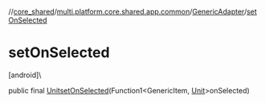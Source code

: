 //[core_shared](../../../index.md)/[multi.platform.core.shared.app.common](../index.md)/[GenericAdapter](index.md)/[setOnSelected](set-on-selected.md)

# setOnSelected

[android]\

public final [Unit](https://kotlinlang.org/api/latest/jvm/stdlib/kotlin/-unit/index.html)[setOnSelected](set-on-selected.md)(Function1&lt;GenericItem, [Unit](https://kotlinlang.org/api/latest/jvm/stdlib/kotlin/-unit/index.html)&gt;onSelected)
